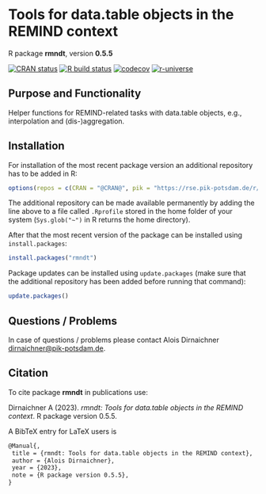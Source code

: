 # Tools for data.table objects in the REMIND context

R package **rmndt**, version **0.5.5**

[![CRAN status](https://www.r-pkg.org/badges/version/rmndt)](https://cran.r-project.org/package=rmndt)  [![R build status](https://github.com/pik-piam/rmndt/workflows/check/badge.svg)](https://github.com/pik-piam/rmndt/actions) [![codecov](https://codecov.io/gh/pik-piam/rmndt/branch/master/graph/badge.svg)](https://app.codecov.io/gh/pik-piam/rmndt) [![r-universe](https://pik-piam.r-universe.dev/badges/rmndt)](https://pik-piam.r-universe.dev/builds)

## Purpose and Functionality

Helper functions for REMIND-related tasks with data.table objects, e.g., interpolation and (dis-)aggregation.


## Installation

For installation of the most recent package version an additional repository has to be added in R:

```r
options(repos = c(CRAN = "@CRAN@", pik = "https://rse.pik-potsdam.de/r/packages"))
```
The additional repository can be made available permanently by adding the line above to a file called `.Rprofile` stored in the home folder of your system (`Sys.glob("~")` in R returns the home directory).

After that the most recent version of the package can be installed using `install.packages`:

```r 
install.packages("rmndt")
```

Package updates can be installed using `update.packages` (make sure that the additional repository has been added before running that command):

```r 
update.packages()
```

## Questions / Problems

In case of questions / problems please contact Alois Dirnaichner <dirnaichner@pik-potsdam.de>.

## Citation

To cite package **rmndt** in publications use:

Dirnaichner A (2023). _rmndt: Tools for data.table objects in the REMIND context_. R package version 0.5.5.

A BibTeX entry for LaTeX users is

 ```latex
@Manual{,
  title = {rmndt: Tools for data.table objects in the REMIND context},
  author = {Alois Dirnaichner},
  year = {2023},
  note = {R package version 0.5.5},
}
```
